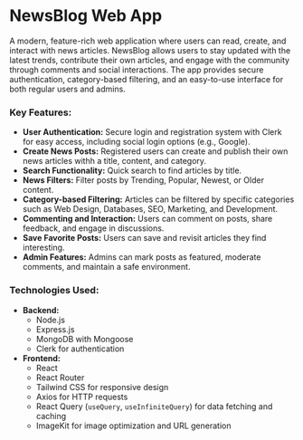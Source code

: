 # NewsBlog Web App

A modern, feature-rich web application where users can read, create, and interact with news articles. NewsBlog allows users to stay updated with the latest trends, contribute their own articles, and engage with the community through comments and social interactions. The app provides secure authentication, category-based filtering, and an easy-to-use interface for both regular users and admins.

### Key Features:
- **User Authentication:** Secure login and registration system with Clerk for easy access, including social login options (e.g., Google).
- **Create News Posts:** Registered users can create and publish their own news articles withh a title, content, and category.
- **Search Functionality:** Quick search to find articles by title.
- **News Filters:** Filter posts by Trending, Popular, Newest, or Older content.
- **Category-based Filtering:** Articles can be filtered by specific categories such as Web Design, Databases, SEO, Marketing, and Development.
- **Commenting and Interaction:** Users can comment on posts, share feedback, and engage in discussions.
- **Save Favorite Posts:** Users can save and revisit articles they find interesting.
- **Admin Features:** Admins can mark posts as featured, moderate comments, and maintain a safe environment.

### Technologies Used:
- **Backend:**
  - Node.js
  - Express.js
  - MongoDB with Mongoose
  - Clerk for authentication
- **Frontend:**
  - React
  - React Router
  - Tailwind CSS for responsive design
  - Axios for HTTP requests
  - React Query (`useQuery`, `useInfiniteQuery`) for data fetching and caching
  - ImageKit for image optimization and URL generation